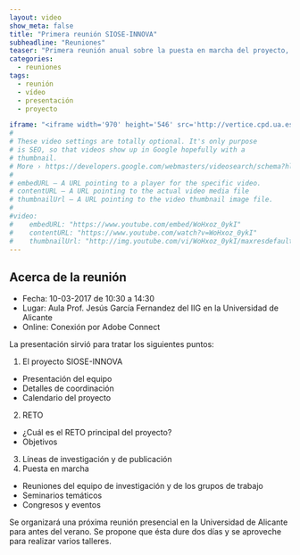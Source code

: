 ```yaml
---
layout: video
show_meta: false
title: "Primera reunión SIOSE-INNOVA"
subheadline: "Reuniones"
teaser: "Primera reunión anual sobre la puesta en marcha del proyecto, revisión de objetivos, trabajo en equipo..."
categories:
  - reuniones
tags:
  - reunión
  - vídeo
  - presentación
  - proyecto

iframe: "<iframe width='970' height='546' src='http://vertice.cpd.ua.es/176205?player=dash' frameborder='0' allowfullscreen></iframe>"
#
# These video settings are totally optional. It's only purpose
# is SEO, so that videos show up in Google hopefully with a 
# thumbnail.
# More › https://developers.google.com/webmasters/videosearch/schema?hl=en&rd=1
#
# embedURL – A URL pointing to a player for the specific video.
# contentURL – A URL pointing to the actual video media file
# thumbnailUrl – A URL pointing to the video thumbnail image file.
#
#video:
#    embedURL: "https://www.youtube.com/embed/WoHxoz_0ykI"
#    contentURL: "https://www.youtube.com/watch?v=WoHxoz_0ykI"
#    thumbnailUrl: "http://img.youtube.com/vi/WoHxoz_0ykI/maxresdefault.jpg"
---
```

<!--more-->

## Acerca de la reunión

- Fecha: 10-03-2017 de 10:30 a 14:30
- Lugar: Aula Prof. Jesús García Fernandez del IIG en la Universidad de Alicante
- Online: Conexión por Adobe Connect

La presentación sirvió para tratar los siguientes puntos:

1. El proyecto SIOSE-INNOVA
  - Presentación del equipo
  - Detalles de coordinación
  - Calendario del proyecto
2. RETO
  - ¿Cuál es el RETO principal del proyecto?
  - Objetivos
3. Líneas de investigación y de publicación
4. Puesta en marcha
  - Reuniones del equipo de investigación y de los grupos de trabajo
  - Seminarios temáticos
  - Congresos y eventos

Se organizará una próxima reunión presencial en la Universidad de Alicante para antes del verano. Se propone que ésta dure dos días y se aproveche para realizar varios talleres.
